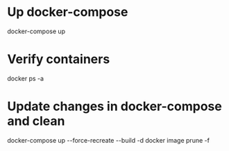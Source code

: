 # Up docker-compose
docker-compose up

# Verify containers
docker ps -a

# Update changes in docker-compose and clean
docker-compose up --force-recreate --build -d
docker image prune -f